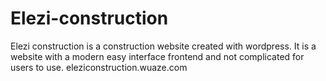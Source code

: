 # Elezi-construction
Elezi construction is a construction website created with wordpress. It is a website with a modern easy interface frontend and not complicated for users to use.
eleziconstruction.wuaze.com
